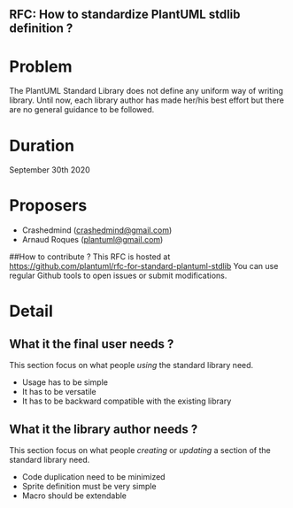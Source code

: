 ## RFC: How to standardize PlantUML stdlib definition ?

# Problem
The PlantUML Standard Library does not define any uniform way of writing library.
Until now, each library author has made her/his best effort but there are no general guidance to be followed.

# Duration
September 30th 2020


# Proposers

* Crashedmind (crashedmind@gmail.com)
* Arnaud Roques (plantuml@gmail.com)

##How to contribute ?
This RFC is hosted at https://github.com/plantuml/rfc-for-standard-plantuml-stdlib
You can use regular Github tools to open issues or submit modifications.


# Detail

## What it the final user needs ?
This section focus on what people *using* the standard library need.

* Usage has to be simple
* It has to be versatile
* It has to be backward compatible with the existing library


## What it the library author needs ?
This section focus on what people *creating* or *updating* a section of the standard library need.

* Code duplication need to be minimized
* Sprite definition must be very simple
* Macro should be extendable
